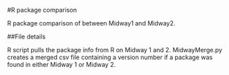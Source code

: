 #R package comparison

R package comparison of between Midway1 and Midway2.

##File details

R script pulls the package info from R on Midway 1 and 2. MidwayMerge.py creates a merged csv file containing a version number if a package was found in either Midway 1 or Midway 2.
